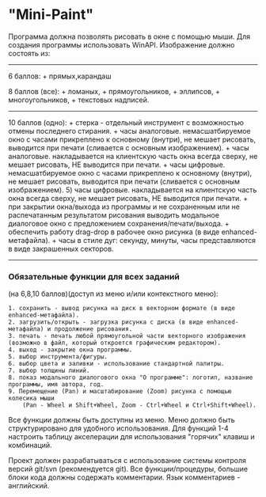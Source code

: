 # "Mini-Paint"
Программа должна позволять рисовать в окне с помощью мыши.
Для создания программы использовать WinAPI. 
Изображение должно состоять из:

***

6 баллов:
	+ прямых,карандаш

8 баллов (все):	
	+ ломаных, 
	+ прямоугольников, 
	+ эллипсов, 
	+ многоугольников,
	+ текстовых надписей.  

***

10 баллов (одно):
	+ стерка - отдельный инструмент с возможностью отмены последнего стирания.
	+ часы аналоговые. немасшатбируемое окно с часами прикреплено к основному (внутри), не мешает рисовать, выводится при печати (сливается с основным изображением).
	+ часы аналоговые. накладывается на клиентскую часть окна всегда сверху, не мешает рисовать, НЕ выводится при печати.
	+ часы цифровые. немасшатбируемое окно с часами прикреплено к основному (внутри), не мешает рисовать, выводится при печати (сливается с основным изображением).
	5) часы цифровые. накладывается на клиентскую часть окна всегда сверху, не мешает рисовать, НЕ выводится при печати.
	+ при закрытии окна/выхода из программы и не сохраненным или не распечатанным результатом рисования выводить модальное диалоговое окно с предложением сохранения/печати/выхода.
	+ обеспечить работу drag-drop в рабочее окно рисунка (в виде enhanced-метафайла). 
	+ часы в стиле дуг: секунду, минуты, часы представляются в виде закрашенных секторов.

***
	
### Обязательные функции для всех заданий 
(на 6,8,10 баллов)(доступ из меню и/или контекстного меню):

	1. сохранить - вывод рисунка на диск в векторном формате (в виде enhanced-метафайла).
	2. загрузить/открыть - загрузка рисунка с диска (в виде enhanced-метафайла) и продолжение рисования.
	3. печать - печать любой прямоугольной части векторного изображения (возможно в файл, который откроется графическим редактором).
	4. выход - закрытие окна программы.
	5. выбор инструмента/фигуры.
	6. выбор цвета и заливки - использование стандартной палитры.
	7. выбор толщины линий.
	8. показ модального диалогового окна "О программе": логотип, название программы, имя автора, год.
	9. Перемещение (Pan) и масштабирование (Zoom) рисунка с помощью колесика мыши 
		(Pan - Wheel и Shift+Wheel, Zoom - Ctrl+Wheel и Ctrl+Shift+Wheel).

Все функции должны быть доступны из меню. Меню должно быть структурировано для удобного использования. 
Для функций 1-4 настроить таблицу акселерации для использования "горячих" клавиш и комбинаций.

Проект должен разрабатываться с использование системы контроля версий git/svn (рекомендуется git).
Все функции/процедуры, большие блоки кода должны содержать комментарии. Язык комментариев - английский.
